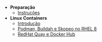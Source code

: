 - **Preparação**
  - [Instruções](home)
- **Linux Containers**
  - [Introdução](/linux-containers/introducao)
  - [Podman, Buildah e Skopeo no RHEL 8](/linux-containers/podman)
  - [RedHat Quay e Docker Hub](/linux-containers/registros)
